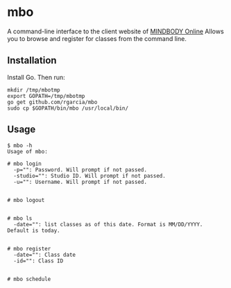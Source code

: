 # mbo

A command-line interface to the client website of [MINDBODY Online](https://clients.mindbodyonline.com)
Allows you to browse and register for classes from the command line.

## Installation

Install Go. Then run:

```
mkdir /tmp/mbotmp
export GOPATH=/tmp/mbotmp
go get github.com/rgarcia/mbo
sudo cp $GOPATH/bin/mbo /usr/local/bin/
```

## Usage

```
$ mbo -h
Usage of mbo:

# mbo login
  -p="": Password. Will prompt if not passed.
  -studio="": Studio ID. Will prompt if not passed.
  -u="": Username. Will prompt if not passed.


# mbo logout


# mbo ls
  -date="": list classes as of this date. Format is MM/DD/YYYY. Default is today.


# mbo register
  -date="": Class date
  -id="": Class ID


# mbo schedule
```